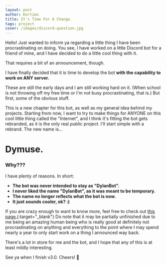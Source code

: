 ```yaml
---
layout: post
author: Kortimu
title: It's Time For A Change.
tags: project 
cover: /images/discord-question.jpg
---
```


Hello! Just wanted to inform ya regarding a little thing I have been procrastinating on doing. You see, I have worked on a little Discord bot for a friend of mine, and I have decided to do a little cool thing with it.

That requires a bit of an announcement, though.

I have finally decided that it is time to develop the bot **with the capability to work on ANY server.**

These are still the early days and I am still working hard on it. (When school is not throwing off my free time or I'm not busy procrastinating, that is.) But first, some of the obvious stuff.

This is a new chapter for this bot, as well as my general idea behind my projects. Starting from now, I want to try to make things for ANYONE on this cool little thing called the "Internet", and I think it's fitting the bot gets rebranded, as it is the only real *public* project. I'll start simple with a rebrand. The new name is...

# Dymuse.

### Why???
I have plenty of reasons. In short:
- **The bot was never intended to stay as "DylanBot".**
- **I never liked the name "DylanBot", as it was meant to be temporary.**
- **The name no longer reflects what the bot is now.**
- **It just sounds cooler, ok? :)**

If you are crazy enough to want to know more, feel free to check out [this page.](https://kortidev.notion.site/Version-History-28f0860a077745ab9bd57b3ce4c7f39b){:target="_blank"} Do note that it may be partially unfinished due to me being an amazing human being who is really good at definitely not procrastinating on anything and everything to the point where I may spend nearly a year to only start work on a thing I announced way back.

There's a lot in store for me and the bot, and I hope that any of this is at least mildly interesting.

See ya when I finish v3.0. Cheers! 👋